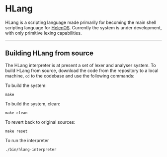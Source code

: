 HLang
=====

HLang is a scripting language made primarily for becoming the main shell scripting language for [HelenOS](www.helenos.org). Currently the system is under development, with only primitive lexing capabilities.

----------

Building HLang from source
----------------
The HLang interpreter is at present a set of lexer and analyser system. To build HLang from source, download the code from the repository to a local machine, `cd` to the codebase and use the following commands:

To build the system:

    make

To build the system, clean:

    make clean

To revert back to original sources:

    make reset

To run the interpreter

    ./bin/hlang-interpreter
